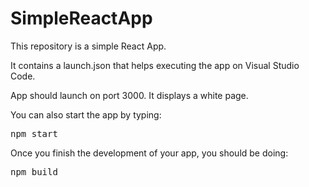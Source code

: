 # SimpleReactApp
 
This repository is a simple React App. 

It contains a launch.json that helps executing the app on Visual Studio Code.

App should launch on port 3000. It displays a white page.

You can also start the app by typing:

<pre>npm start</pre>

Once you finish the development of your app, you should be doing:

<pre>npm build</pre>
